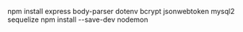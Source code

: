 npm install express body-parser dotenv bcrypt jsonwebtoken mysql2 sequelize
npm install --save-dev nodemon